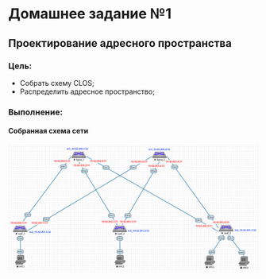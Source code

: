 # Домашнее задание №1
## Проектирование адресного пространства
### Цель:
- Собрать схему CLOS;
- Распределить адресное пространство;
### Выполнение:
#### Собранная схема сети
![](https://github.com/Pavel-Bod/OTUS_Data-center-network-design/blob/main/Homeworks/03_Basics%20of%20network%20design/images/sh.png)
